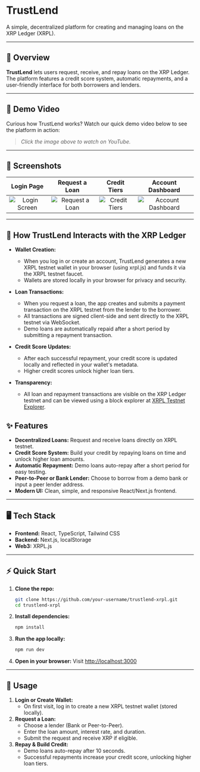 # TrustLend

A simple, decentralized platform for creating and managing loans on the XRP Ledger (XRPL).

---

## 🚀 Overview

**TrustLend** lets users request, receive, and repay loans on the XRP Ledger. The platform features a credit score system, automatic repayments, and a user-friendly interface for both borrowers and lenders.

---
## 🎥 Demo Video

Curious how TrustLend works? Watch our quick demo video below to see the platform in action:



> _Click the image above to watch on YouTube._

---

## 📸 Screenshots

| Login Page | Request a Loan | Credit Tiers | Account Dashboard |
|:----------:|:--------------:|:------------:|:----------------:|
| ![Login Screen](./public/screenshot1.png) | ![Request a Loan](./public/screenshot2.png) | ![Credit Tiers](./public/screenshot3.png) | ![Account Dashboard](./public/screenshot4.png) |

---

## 🔗 How TrustLend Interacts with the XRP Ledger

- **Wallet Creation:**
  - When you log in or create an account, TrustLend generates a new XRPL testnet wallet in your browser (using xrpl.js) and funds it via the XRPL testnet faucet.
  - Wallets are stored locally in your browser for privacy and security.

- **Loan Transactions:**
  - When you request a loan, the app creates and submits a payment transaction on the XRPL testnet from the lender to the borrower.
  - All transactions are signed client-side and sent directly to the XRPL testnet via WebSocket.
  - Demo loans are automatically repaid after a short period by submitting a repayment transaction.

- **Credit Score Updates:**
  - After each successful repayment, your credit score is updated locally and reflected in your wallet's metadata.
  - Higher credit scores unlock higher loan tiers.

- **Transparency:**
  - All loan and repayment transactions are visible on the XRP Ledger testnet and can be viewed using a block explorer at [XRPL Testnet Explorer](https://testnet.xrpl.org/).

## ✨ Features

- **Decentralized Loans:** Request and receive loans directly on XRPL testnet.
- **Credit Score System:** Build your credit by repaying loans on time and unlock higher loan amounts.
- **Automatic Repayment:** Demo loans auto-repay after a short period for easy testing.
- **Peer-to-Peer or Bank Lender:** Choose to borrow from a demo bank or input a peer lender address.
- **Modern UI:** Clean, simple, and responsive React/Next.js frontend.

---

## 🖥️ Tech Stack

- **Frontend:** React, TypeScript, Tailwind CSS
- **Backend:** Next.js, localStorage
- **Web3:** XRPL.js

---

## ⚡ Quick Start

1. **Clone the repo:**
   ```bash
   git clone https://github.com/your-username/trustlend-xrpl.git
   cd trustlend-xrpl
   ```
2. **Install dependencies:**
   ```bash
   npm install
   ```
3. **Run the app locally:**
   ```bash
   npm run dev
   ```
4. **Open in your browser:**
   Visit [http://localhost:3000](http://localhost:3000)

---

## 📝 Usage

1. **Login or Create Wallet:**
   - On first visit, log in to create a new XRPL testnet wallet (stored locally).
2. **Request a Loan:**
   - Choose a lender (Bank or Peer-to-Peer).
   - Enter the loan amount, interest rate, and duration.
   - Submit the request and receive XRP if eligible.
3. **Repay & Build Credit:**
   - Demo loans auto-repay after 10 seconds.
   - Successful repayments increase your credit score, unlocking higher loan tiers.
